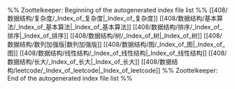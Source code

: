 %% Zoottelkeeper: Beginning of the autogenerated index file list  %%
 [[408/数据结构/复杂度/_Index_of_复杂度|_Index_of_复杂度]]
 [[408/数据结构/基本算法/_Index_of_基本算法|_Index_of_基本算法]]
 [[408/数据结构/排序/_Index_of_排序|_Index_of_排序]]
 [[408/数据结构/树/_Index_of_树|_Index_of_树]]
 [[408/数据结构/数列加强版|数列加强版]]
 [[408/数据结构/图/_Index_of_图|_Index_of_图]]
 [[408/数据结构/线性结构/_Index_of_线性结构|_Index_of_线性结构]]
 [[408/数据结构/长大/_Index_of_长大|_Index_of_长大]]
 [[408/数据结构/leetcode/_Index_of_leetcode|_Index_of_leetcode]]
%% Zoottelkeeper: End of the autogenerated index file list  %%
